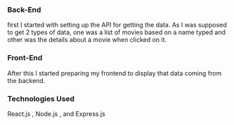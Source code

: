 ### Back-End
first I started with setting up the API for getting the data.
As I was supposed to get 2 types of data, one was a list of movies based on a name typed and other was the details about a movie when clicked on it.

### Front-End
After this I started preparing my frontend to display that data coming from the backend.

### Technologies Used
React.js , Node.js , and Express.js
